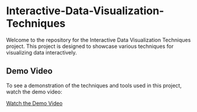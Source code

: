 # Interactive-Data-Visualization-Techniques

Welcome to the repository for the Interactive Data Visualization Techniques project. This project is designed to showcase various techniques for visualizing data interactively.

## Demo Video

To see a demonstration of the techniques and tools used in this project, watch the demo video:

[Watch the Demo Video](https://drive.google.com/file/d/1QqpK-e30Pz6Vv2hAsQG8vL3utr2PcRS-/view?usp=sharing)
